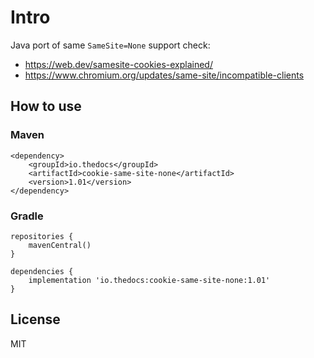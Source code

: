 # Intro
Java port of same `SameSite=None` support check:

* https://web.dev/samesite-cookies-explained/
* https://www.chromium.org/updates/same-site/incompatible-clients

## How to use
### Maven
```
<dependency>
    <groupId>io.thedocs</groupId>
    <artifactId>cookie-same-site-none</artifactId>
    <version>1.01</version>
</dependency>
```

### Gradle
```
repositories {
    mavenCentral()
}

dependencies {
    implementation 'io.thedocs:cookie-same-site-none:1.01'
}
```

## License
MIT

